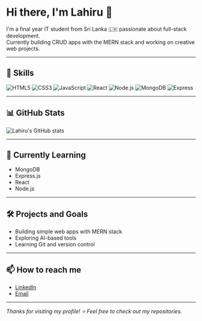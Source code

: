 # Hi there, I'm Lahiru 👋

I'm a final year IT student from Sri Lanka 🇱🇰 passionate about full-stack development.  
Currently building CRUD apps with the MERN stack and working on creative web projects.

---

## 🚀 Skills

![HTML5](https://img.shields.io/badge/html5-%23E34F26.svg?style=for-the-badge&logo=html5&logoColor=white)
![CSS3](https://img.shields.io/badge/css3-%231572B6.svg?style=for-the-badge&logo=css3&logoColor=white)
![JavaScript](https://img.shields.io/badge/javascript-%23F7DF1E.svg?style=for-the-badge&logo=javascript&logoColor=black)
![React](https://img.shields.io/badge/react-%2361DAFB.svg?style=for-the-badge&logo=react&logoColor=black)
![Node.js](https://img.shields.io/badge/node.js-%23339933.svg?style=for-the-badge&logo=node.js&logoColor=white)
![MongoDB](https://img.shields.io/badge/mongodb-%2347A248.svg?style=for-the-badge&logo=mongodb&logoColor=white)
![Express](https://img.shields.io/badge/express.js-%23404d59.svg?style=for-the-badge&logo=express&logoColor=white)

---

## 📊 GitHub Stats

![Lahiru's GitHub stats](https://github-readme-stats.vercel.app/api?username=lahiruranepura&show_icons=true&theme=radical)

---

## 🧠 Currently Learning

- MongoDB
- Express.js
- React
- Node.js

---

## 🛠️ Projects and Goals

- Building simple web apps with MERN stack
- Exploring AI-based tools
- Learning Git and version control

---

## 📫 How to reach me

- [LinkedIn](https://linkedin.com/in/YOUR-LINK-HERE)
- [Email](mailto:your.email@example.com)

---

_Thanks for visiting my profile! ⭐️ Feel free to check out my repositories._
